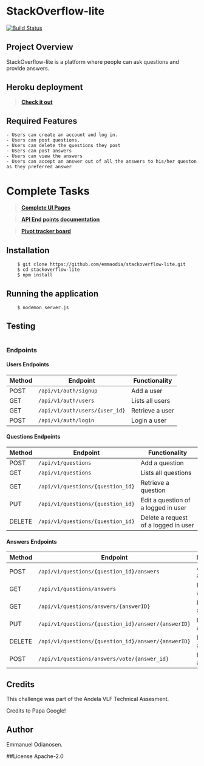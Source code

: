 # StackOverflow-lite
[![Build Status](https://travis-ci.org/emmaodia/stackoverflow-lite.svg?branch=master)](https://travis-ci.org/emmaodia/stackoverflow-lite)

## Project Overview
StackOverflow-lite is a platform where people can ask questions and provide answers.

## Heroku deployment
> **[Check it out](https://emma-stackoverflow-lite.herokuapp.com/)**

## Required Features
    - Users can create an account and log in.
    - Users can post questions.
    - Users can delete the questions they post
    - Users can post answers
    - Users can view the answers
    - Users can accept an answer out of all the answers to his/her queston as they preferred answer


#  Complete Tasks
 > **[Complete UI Pages](https://emma-stackoverflow-lite-ui.herokuapp.com/)**

 >  **[API End points documentation](https://stackoverflowlite2.docs.apiary.io/#reference)**

 >  **[Pivot tracker board](https://www.pivotaltracker.com/n/projects/2193928)**


## Installation

```
    $ git clone https://github.com/emmaodia/stackoverflow-lite.git
    $ cd stackoverflow-lite
    $ npm install
```
## Running the application
```
    $ nodemon server.js
```

## Testing
```

```

### Endpoints

#### Users Endpoints

Method | Endpoint | Functionality
--- | --- | ---
POST | `/api/v1/auth/signup` | Add a user
GET | `/api/v1/auth/users` | Lists all users
GET | `/api/v1/auth/users/{user_id}` | Retrieve a user
POST | `/api/v1/auth/login` | Login a user

#### Questions Endpoints

Method | Endpoint | Functionality
--- | --- | ---
POST | `/api/v1/questions` | Add a question
GET | `/api/v1/questions` | Lists all questions
GET | `/api/v1/questions/{question_id}` | Retrieve a question
PUT | `/api/v1/questions/{question_id}` | Edit a question of a logged in user
DELETE | `/api/v1/questions/{question_id}` | Delete a request of a logged in user

#### Answers Endpoints

Method | Endpoint | Functionality
--- | --- | ---
POST | `/api/v1/questions/{question_id}/answers` | Add an answer
GET | `/api/v1/questions/answers` | Lists all answers
GET | `/api/v1/questions/answers/{answerID}` | Retrieve an answer
PUT | `/api/v1/questions/{question_id}/answer/{answerID}` | Edit an answer
DELETE | `/api/v1/questions/{question_id}/answer/{answerID}` | Delete an answer
POST | `/api/v1/questions/answers/vote/{answer_id}` | Mark answer as prefared


## Credits
This challenge was part of the Andela VLF Technical Assesment.

Credits to Papa Google!

## Author
Emmanuel Odianosen.

##License
Apache-2.0
